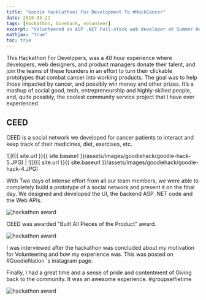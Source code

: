 ```yaml
---
title: "Goodie Hack[athon] For Development To #HackCancer"
date: 2018-05-22
tags: [Hackathon, Giveback, volunteer]
excerpt: "Volunteered as ASP .NET Full-stack web developer at Summer Hackathon by Goodie Nation to address the current health disparities, especially to help Cancer patients." 
mathjax: "true"
toc: true
---
```


This Hackathon For Developers, was a 48 hour experience where developers, web designers, and product managers donate their talent, and join the teams of these founders in an effort to turn their clickable prototypes that combat cancer into working products. The goal was to help those impacted by cancer, and possibly win money and other prizes. It’s a mashup of social good, tech, entrepreneurship and highly-skilled people, and, quite possibly, the coolest community service project that I have ever experienced.

## CEED

CEED is a social network we developed for cancer patients to interact and keep track of their medicines, diet, exercises, etc.

![]({{ site.url }}{{ site.baseurl }}/assets/images/goodiehack/goodie-hack-5.JPG)  |  ![]({{ site.url }}{{ site.baseurl }}/assets/images/goodiehack/goodie-hack-4.JPG)

With Two days of intense effort from all our team members, we were able to completely build a prototype of a social network and present it on the final day. We designed and developed the UI, the backend ASP .NET code and the Web APIs. 

 <img src="{{ site.url }}{{ site.baseurl }}/assets/images/goodiehack/goodie-hack-2.JPG" alt="hackathon award"/>

CEED was awarded "Built All Pieces of the Product" award.

 <img src="{{ site.url }}{{ site.baseurl }}/assets/images/goodiehack/goodie-hack-3.JPG" alt="hackathon award"/>

I was interviewed after the hackathon was concluded about my motivation for Volunteering and how my experience was. This was posted on #GoodieNation 's instagram page.

Finally, I had a great time and a sense of pride and contentment of Giving back to the community. It was an awesome experience. #groupselfietime

<img src="{{ site.url }}{{ site.baseurl }}/assets/images/goodiehack/goodie-hack-1.JPG" alt="hackathon award"/>


